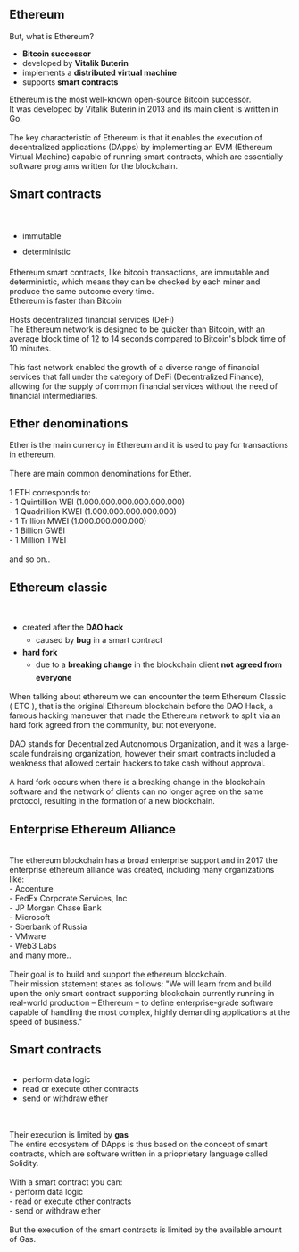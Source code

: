 <section>
    <h1>Ethereum</h1>
    <aside class="notes">
        But, what is Ethereum?
    </aside>
</section>
<section>
    <div class="grid-2">
        <div>
            <img src="assets/vitalik-buterin-1.jpg" alt="">
        </div>
        <div>
            <ul class="line-height: 1.2">
                <li><strong>Bitcoin successor</strong></li>
                <li>developed by <strong>Vitalik Buterin</strong></li>
                <li>implements a <strong>distributed virtual machine</strong></li>
                <li>supports <strong>smart contracts</strong></li>
            </ul>
        </div>
    </div>
    <aside class="notes">
        Ethereum is the most well-known open-source Bitcoin successor.  <br />
It was developed by Vitalik Buterin in 2013 and its main client is written in Go.<br />
<br />
The key characteristic of Ethereum is that it enables the execution of decentralized applications (DApps) by implementing an EVM (Ethereum Virtual Machine) capable of running smart contracts, which are essentially software programs written for the blockchain.  
    </aside>
</section>
<section>
    <h2>Smart contracts</h2>
    <br />
    <div class="grid-2">
        <div>
            <ul style="line-height: 2">
                <li>immutable</li>
                <li>deterministic</li>
            </ul>
        </div>
        <div>
            <img src="assets/smart-contract-1.png" alt="" style="max-height: 300px">
        </div>
    </div>
    <aside class="notes">
        Ethereum smart contracts, like bitcoin transactions, are immutable and deterministic, which means they can be checked by each miner and produce the same outcome every time.  
    </aside>
</section>
<section>
    <div class="grid-2">
        <div>
            <img src="assets/ethereum-vs-bitcoin.jpeg" alt="">
        </div>
        <div>
            Ethereum is faster than Bitcoin
            <br /><br />
            Hosts decentralized financial services (DeFi)
        </div>
    </div>
    <aside class="notes">
        The Ethereum network is designed to be quicker than Bitcoin, with an average block time of 12 to 14 seconds compared to Bitcoin's block time of 10 minutes.  <br />
<br />
This fast network enabled the growth of a diverse range of financial services that fall under the category of DeFi (Decentralized Finance), allowing for the supply of common financial services without the need of financial intermediaries.  
    </aside>
</section>
<section>
    <h2>Ether denominations</h2>
    <img src="assets/ether-denominations.png" alt="" style="max-height: 400px">
    <aside class="notes">
    Ether is the main currency in Ethereum and it is used to pay for transactions in ethereum.  <br /><br />
There are main common denominations for Ether.<br /><br />
1 ETH corresponds to:<br />
- 1 Quintillion WEI (1.000.000.000.000.000.000)<br />
- 1 Quadrillion KWEI (1.000.000.000.000.000)<br />
- 1 Trillion MWEI (1.000.000.000.000)<br />
- 1 Billion GWEI<br />
- 1 Million TWEI<br /><br />
and so on..  
    </aside>
</section>
<section>
    <h2>Ethereum classic</h2>
    <br />
    <div class="grid-2">
        <div>
            <ul style="line-height: 1.6">
                <li>
                    created after the <strong>DAO hack</strong>
                    <ul>
                        <li>caused by <strong>bug</strong> in a smart contract</li>
                    </ul>
                </li>
                <li>
                    <strong>hard fork</strong>
                    <ul>
                        <li>
                            due to a <strong>breaking change</strong> in the blockchain client <strong>not agreed from everyone</strong>
                        </li>
                    </ul>
                </li>
            </ul>
        </div>
        <div>
            <img src="assets/etc-1.png" alt="" style="max-height: 400px">
        </div>
    </div>
    <aside class="notes">
        When talking about ethereum we can encounter the term Ethereum Classic ( ETC ), that is the original Ethereum blockchain before the DAO Hack, a famous hacking maneuver that made the Ethereum network to split via an hard fork agreed from the community, but not everyone.  <br />
<br />
DAO stands for Decentralized Autonomous Organization, and it was a large-scale fundraising organization, however their smart contracts included a weakness that allowed certain hackers to take cash without approval.  <br />
<br />
A hard fork occurs when there is a breaking change in the blockchain software and the network of clients can no longer agree on the same protocol, resulting in the formation of a new blockchain.  
    </aside>
</section>
<section>
    <h2>Enterprise Ethereum Alliance</h2>
    <div class="r-stack">
        <img src="assets/enterprise-ethereum-alliance-1.png" alt="">
        <img src="assets/enterprise-ethereum-alliance-2.png" alt="" class="fragment">
    </div>
    <aside class="notes">
        The ethereum blockchain has a broad enterprise support and in 2017 the enterprise ethereum alliance was created, including many organizations like:<br />
- Accenture<br />
- FedEx Corporate Services, Inc<br />
- JP Morgan Chase Bank<br />
- Microsoft<br />
- Sberbank of Russia<br />
- VMware<br />
- Web3 Labs<br />
and many more..<br />
<br />
Their goal is to build and support the ethereum blockchain.  <br />
Their mission statement states as follows: "We will learn from and build upon the only smart contract supporting blockchain currently running in real-world production – Ethereum – to define enterprise-grade software capable of handling the most complex, highly demanding applications at the speed of business."<br />
    </aside>
</section>
<section>
    <h2>Smart contracts</h2>
    <div class="grid-2">
        <div>
            <img src="assets/smart-contract-1.png" alt="" style="max-height: 300px">
        </div>
        <div>
            <ul>
                <li>perform data logic</li>
                <li>read or execute other contracts</li>
                <li>send or withdraw ether</li>
            </ul>
            <br /><br />
            <div style="text-align:left">
                Their execution is limited by <strong>gas</strong>
            </div>
        </div>
    </div>
    <aside class="notes">
        The entire ecosystem of DApps is thus based on the concept of smart contracts, which are software written in a prioprietary language called Solidity.  <br /><br />
With a smart contract you can:<br />
- perform data logic<br />
- read or execute other contracts<br />
- send or withdraw ether<br /><br />
But the execution of the smart contracts is limited by the available amount of Gas.  
    </aside>
</section>